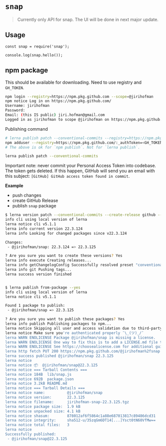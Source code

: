 # `snap`

> Currently only API for snap. The UI will be done in next major update.

## Usage

```
const snap = require('snap');

console.log(snap.hello());
```

## npm package
This should be available for downloading. Need to use registry and `GH_TOKEN`.
```sh
npm login --registry=https://npm.pkg.github.com --scope=@jirihofman 
npm notice Log in on https://npm.pkg.github.com/
Username: jirihofman
Password: 
Email: (this IS public) jiri.hofman@gmail.com
Logged in as jirihofman to scope @jirihofman on https://npm.pkg.github.com/.
```

Publishing command
```sh
# lerna publish patch --conventional-commits --registry=https://npm.pkg.github.com --scope=@jirihofman
npm adduser --registry=https://npm.pkg.github.com/:_authToken=<GH_TOKEN>
# The above is ok for `npm publish`. Not for `lerna publish`.

lerna publish patch --conventional-commits
```
Important note: never commit your Personal Access Token into codebase. The token gets deleted. If this happen, GitHub will send you an email with this subject: `[GitHub] GitHub access token found in commit`.

**Example**
- push changes
- create GitHub Release
- publish `snap` package

```sh
$ lerna version patch --conventional-commits --create-release github --yes
info cli using local version of lerna
lerna notice cli v5.1.1
lerna info current version 22.3.124
lerna info Looking for changed packages since v22.3.124

Changes:
 - @jirihofman/snap: 22.3.124 => 22.3.125

? Are you sure you want to create these versions? Yes
lerna info execute Creating releases...
lerna info getChangelogConfig Successfully resolved preset "conventional-changelog-angular"
lerna info git Pushing tags...
lerna success version finished


$ lerna publish from-package --yes
info cli using local version of lerna
lerna notice cli v5.1.1

Found 1 package to publish:
 - @jirihofman/snap => 22.3.125

? Are you sure you want to publish these packages? Yes
lerna info publish Publishing packages to npm...
lerna notice Skipping all user and access validation due to third-party registry
lerna notice Make sure you're authenticated properly ¯\_(ツ)_/¯
lerna WARN ENOLICENSE Package @jirihofman/snap is missing a license.
lerna WARN ENOLICENSE One way to fix this is to add a LICENSE.md file to the root of this repository.
lerna WARN ENOLICENSE See https://choosealicense.com for additional guidance.
lerna http fetch PUT 200 https://npm.pkg.github.com/@jirihofman%2fsnap 1477ms
lerna success published @jirihofman/snap 22.3.125
lerna notice 
lerna notice 📦  @jirihofman/snap@22.3.125
lerna notice === Tarball Contents === 
lerna notice 184B  lib/snap.js 
lerna notice 692B  package.json
lerna notice 3.2kB README.md   
lerna notice === Tarball Details === 
lerna notice name:          @jirihofman/snap                        
lerna notice version:       22.3.125                                
lerna notice filename:      jirihofman-snap-22.3.125.tgz            
lerna notice package size:  1.9 kB                                  
lerna notice unpacked size: 4.1 kB                                  
lerna notice shasum:        878012af6f5864c1a88e687013817c89486dcd31
lerna notice integrity:     sha512-u/35zqGm6DT14[...]Ysct0tN60VfMw==
lerna notice total files:   3                                       
lerna notice 
Successfully published:
 - @jirihofman/snap@22.3.125
```
